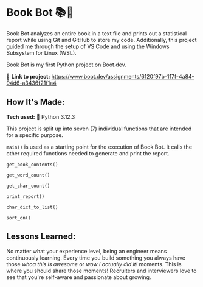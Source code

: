 # Book Bot :books::robot:
Book Bot analyzes an entire book in a text file and prints out a statistical report while using Git and GitHub to store my code. Additionally, this project guided me through the setup of VS Code and using the Windows Subsystem for Linux (WSL).

Book Bot is my first Python project on Boot.dev.

:rocket: **Link to project:** https://www.boot.dev/assignments/6120f97b-117f-4a84-94d6-a3436f21f1a4

## How It's Made:

**Tech used:** :snake: Python 3.12.3

This project is split up into seven (7) individual functions that are intended for a specific purpose.

```main()``` is used as a starting point for the execution of Book Bot. It calls the other required functions needed to generate and print the report.

```get_book_contents()``` 


```get_word_count()```


```get_char_count()```


```print_report()```


```char_dict_to_list()```


```sort_on()```


## Lessons Learned:

No matter what your experience level, being an engineer means continuously learning. Every time you build something you always have those *whoa this is awesome* or *wow I actually did it!* moments. This is where you should share those moments! Recruiters and interviewers love to see that you're self-aware and passionate about growing.
